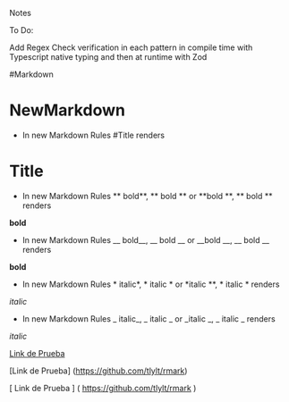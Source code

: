 Notes

To Do:

Add Regex Check verification in each pattern in compile time with Typescript native typing and then at runtime with Zod

#Markdown

#         NewMarkdown

+ In new Markdown Rules #Title renders

# Title

+ In new Markdown Rules ** bold**, ** bold ** or **bold **, **    bold   ** renders

**bold**

+ In new Markdown Rules __ bold__, __ bold __ or __bold __, __    bold   __ renders

__bold__

+ In new Markdown Rules * italic*, * italic * or *italic **, *    italic   * renders

*italic*

+ In new Markdown Rules _ italic_, _ italic _ or _italic _, _    italic   _ renders

_italic_

[Link de Prueba](https://github.com/tlylt/rmark)


[Link de Prueba] (https://github.com/tlylt/rmark)

[  Link de Prueba  ] ( https://github.com/tlylt/rmark )

